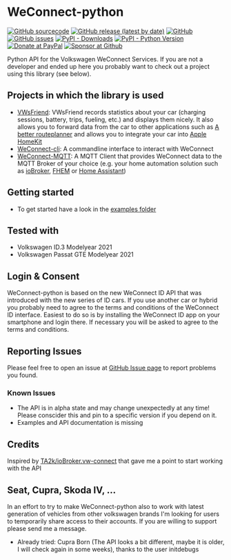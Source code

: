 

# WeConnect-python
[![GitHub sourcecode](https://img.shields.io/badge/Source-GitHub-green)](https://github.com/tillsteinbach/WeConnect-python/)
[![GitHub release (latest by date)](https://img.shields.io/github/v/release/tillsteinbach/WeConnect-python)](https://github.com/tillsteinbach/WeConnect-python/releases/latest)
[![GitHub](https://img.shields.io/github/license/tillsteinbach/WeConnect-python)](https://github.com/tillsteinbach/WeConnect-python/blob/master/LICENSE)
[![GitHub issues](https://img.shields.io/github/issues/tillsteinbach/WeConnect-python)](https://github.com/tillsteinbach/WeConnect-python/issues)
[![PyPI - Downloads](https://img.shields.io/pypi/dm/weconnect?label=PyPI%20Downloads)](https://pypi.org/project/weconnect/)
[![PyPI - Python Version](https://img.shields.io/pypi/pyversions/weconnect)](https://pypi.org/project/weconnect/)
[![Donate at PayPal](https://img.shields.io/badge/Donate-PayPal-2997d8)](https://www.paypal.com/donate?hosted_button_id=2BVFF5GJ9SXAJ)
[![Sponsor at Github](https://img.shields.io/badge/Sponsor-GitHub-28a745)](https://github.com/sponsors/tillsteinbach)

Python API for the Volkswagen WeConnect Services. If you are not a developer and ended up here you probably want to check out a project using this library (see below).

## Projects in which the library is used
- [VWsFriend](https://github.com/tillsteinbach/VWsFriend): VWsFriend records statistics about your car (charging sessions, battery, trips, fueling, etc.) and displays them nicely. It also allows you to forward data from the car to other applications such as [A better routeplanner](https://abetterrouteplanner.com/) and allows you to integrate your car into [Apple HomeKit](https://www.apple.com/ios/home/)
- [WeConnect-cli](https://github.com/tillsteinbach/WeConnect-cli): A commandline interface to interact with WeConnect
- [WeConnect-MQTT](https://github.com/tillsteinbach/WeConnect-mqtt): A MQTT Client that provides WeConnect data to the MQTT Broker of your choice (e.g. your home automation solution such as [ioBroker](https://www.iobroker.net), [FHEM](https://fhem.de) or [Home Assistant](https://www.home-assistant.io))

## Getting started
- To get started have a look in the [examples folder](https://github.com/tillsteinbach/WeConnect-python/tree/main/examples)

## Tested with
- Volkswagen ID.3 Modelyear 2021
- Volkswagen Passat GTE Modelyear 2021

## Login & Consent
WeConnect-python is based on the new WeConnect ID API that was introduced with the new series of ID cars. If you use another car or hybrid you probably need to agree to the terms and conditions of the WeConnect ID interface. Easiest to do so is by installing the WeConnect ID app on your smartphone and login there. If necessary you will be asked to agree to the terms and conditions.

## Reporting Issues
Please feel free to open an issue at [GitHub Issue page](https://github.com/tillsteinbach/WeConnect-python/issues) to report problems you found.

### Known Issues
- The API is in alpha state and may change unexpectedly at any time! Please conscider this and pin to a specific version if you depend on it.
- Examples and API documentation is missing

## Credits
Inspired by [TA2k/ioBroker.vw-connect](https://github.com/TA2k/ioBroker.vw-connect/) that gave me a point to start working with the API

## Seat, Cupra, Skoda IV, ...
In an effort to try to make WeConnect-python also to work with latest generation of vehicles from other volkswagen brands I'm looking for users to temporarily share access to their accounts. If you are willing to support please send me a message.
- Already tried: Cupra Born (The API looks a bit different, maybe it is older, I will check again in some weeks), thanks to the user initdebugs

